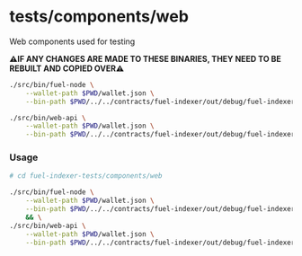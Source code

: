 # tests/components/web

Web components used for testing

**⚠️IF ANY CHANGES ARE MADE TO THESE BINARIES, THEY NEED TO BE REBUILT AND COPIED OVER⚠️**

```bash
./src/bin/fuel-node \
    --wallet-path $PWD/wallet.json \
    --bin-path $PWD/../../contracts/fuel-indexer/out/debug/fuel-indexer.bin &

./src/bin/web-api \
    --wallet-path $PWD/wallet.json \
    --bin-path $PWD/../../contracts/fuel-indexer/out/debug/fuel-indexer.bin &
```

### Usage

```bash
# cd fuel-indexer-tests/components/web

./src/bin/fuel-node \
    --wallet-path $PWD/wallet.json \
    --bin-path $PWD/../../contracts/fuel-indexer/out/debug/fuel-indexer.bin \
    && \
./src/bin/web-api \
    --wallet-path $PWD/wallet.json \
    --bin-path $PWD/../../contracts/fuel-indexer/out/debug/fuel-indexer.bin
```